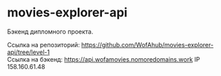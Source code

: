 # movies-explorer-api
Бэкенд дипломного проекта.  

Ссылка на репозиторий: https://github.com/WofAhub/movies-explorer-api/tree/level-1  
Ссылка на бэкенд: https://api.wofamovies.nomoredomains.work
IP 158.160.61.48
